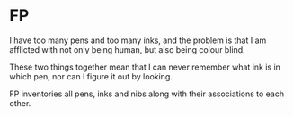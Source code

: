 # FP

I have too many pens and too many inks, and the problem is that I am afflicted with not only being human, but also being colour blind.

These two things together mean that I can never remember what ink is in which pen, nor can I figure it out by looking.

FP inventories all pens, inks and nibs along with their associations to each other.